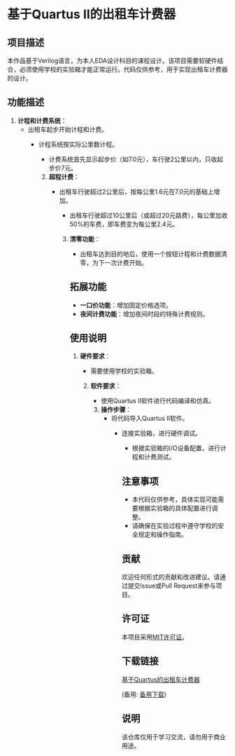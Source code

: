 # 基于Quartus Ⅱ的出租车计费器

## 项目描述

本作品基于Verilog语言，为本人EDA设计科目的课程设计。该项目需要软硬件结合，必须使用学校的实验箱才能正常运行。代码仅供参考，用于实现出租车计费器的设计。

## 功能描述

1. **计程和计费系统**：
   - 出租车起步开始计程和计费。
      - 计程系统按实际公里数计程。
         - 计费系统首先显示起步价（如7.0元），车行驶2公里以内，只收起步价7元。

         2. **超程计费**：
            - 出租车行驶超过2公里后，按每公里1.6元在7.0元的基础上增加。
               - 出租车行驶超过10公里后（或超过20元路费），每公里加收50%的车费，即车费变为每公里2.4元。

               3. **清零功能**：
                  - 出租车达到目的地后，使用一个按钮计程和计费数据清零，为下一次计费开始。

                  ## 拓展功能

                  - **一口价功能**：增加固定价格选项。
                  - **夜间计费功能**：增加夜间时段的特殊计费规则。

                  ## 使用说明

                  1. **硬件要求**：
                     - 需要使用学校的实验箱。

                     2. **软件要求**：
                        - 使用Quartus Ⅱ软件进行代码编译和仿真。

                        3. **操作步骤**：
                           - 将代码导入Quartus Ⅱ软件。
                              - 连接实验箱，进行硬件调试。
                                 - 根据实验箱的I/O设备配置，进行计程和计费测试。

                                 ## 注意事项

                                 - 本代码仅供参考，具体实现可能需要根据实验箱的具体配置进行调整。
                                 - 请确保在实验过程中遵守学校的安全规定和操作指南。

                                 ## 贡献

                                 欢迎任何形式的贡献和改进建议。请通过提交Issue或Pull Request来参与项目。

                                 ## 许可证

                                 本项目采用[MIT许可证](LICENSE)。

                                 ## 下载链接
                                 [基于Quartus的出租车计费器](https://pan.quark.cn/s/a12fbbd9701b) 

                                 (备用: [备用下载](https://pan.baidu.com/s/1uoH1MneQVhbxoCyk61LSxg?pwd=1234))

                                 ## 说明

                                 该仓库仅用于学习交流，请勿用于商业用途。
